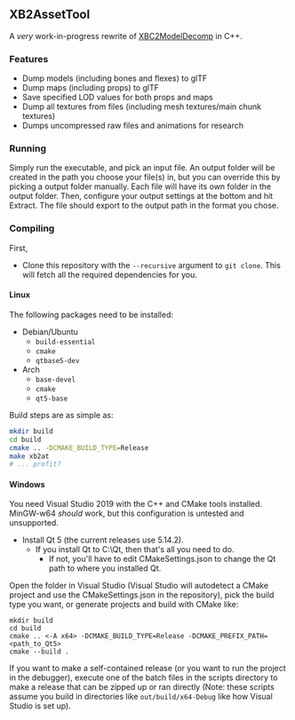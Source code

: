 
## XB2AssetTool
A *very* work-in-progress rewrite of [XBC2ModelDecomp](https://github.com/BlockBuilder57/XBC2ModelDecomp) in C++.

### Features
* Dump models (including bones and flexes) to glTF
* Dump maps (including props) to glTF
* Save specified LOD values for both props and maps
* Dump all textures from files (including mesh textures/main chunk textures)
* Dumps uncompressed raw files and animations for research

### Running
Simply run the executable, and pick an input file. An output folder will be created in the path you choose your file(s) in, but you can override this by picking a output folder manually. Each file will have its own folder in the output folder. Then, configure your output settings at the bottom and hit Extract. The file should export to the output path in the format you chose.

### Compiling

First, 
- Clone this repository with the `--recursive`  argument to `git clone`.  This will fetch all the required dependencies for you.

#### Linux
The following packages need to be installed:

- Debian/Ubuntu
	- `build-essential` 
	- `cmake`
	- `qtbase5-dev`
- Arch
	- `base-devel`
	- `cmake`
	- `qt5-base`

Build steps are as simple as:
```bash
mkdir build
cd build
cmake .. -DCMAKE_BUILD_TYPE=Release
make xb2at
# ... profit?
```

#### Windows
You need Visual Studio 2019 with the C++ and CMake tools installed. MinGW-w64 *should* work, but this configuration is untested and unsupported.

-  Install Qt 5 (the current releases use 5.14.2).
	- If you install Qt to C:\Qt, then that's all you need to do. 
		- If not, you'll have to edit CMakeSettings.json to change the Qt path to where you installed Qt.

Open the folder in Visual Studio (Visual Studio will autodetect a CMake project and use the CMakeSettings.json in the repository), pick the build type you want, or generate projects and build with CMake like:
```batch
mkdir build
cd build
cmake .. <-A x64> -DCMAKE_BUILD_TYPE=Release -DCMAKE_PREFIX_PATH=<path_to_Qt5>
cmake --build .
```

If you want to make a self-contained release (or you want to run the project in the debugger), execute one of the batch files in the scripts directory to make a release that can be zipped up or ran directly (Note: these scripts assume you build in directories like `out/build/x64-Debug` like how Visual Studio is set up).
